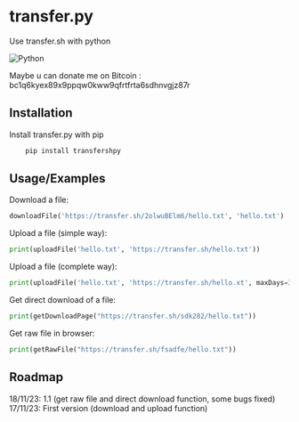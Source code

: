 
# transfer.py

Use transfer.sh with python


![Python](https://img.shields.io/badge/python-3670A0?style=for-the-badge&logo=python&logoColor=ffdd54) 

Maybe u can donate me on Bitcoin : 
bc1q6kyex89x9ppqw0kww9qfrtfrta6sdhnvgjz87r
## Installation

Install transfer.py with pip

```bash
    pip install transfershpy
```
    
## Usage/Examples

Download a file:
```py
downloadFile('https://transfer.sh/2olwuBElm6/hello.txt', 'hello.txt')
```

Upload a file (simple way):
```py
print(uploadFile('hello.txt', 'https://transfer.sh/hello.txt'))
```

Upload a file (complete way):
```py
print(uploadFile('hello.txt', 'https://transfer.sh/hello.xt', maxDays=30, maxDownloads=5))
```

Get direct download of a file:
```py
print(getDownloadPage("https://transfer.sh/sdk282/hello.txt"))
```

Get raw file in browser:

```py
print(getRawFile("https://transfer.sh/fsadfe/hello.txt"))
```

## Roadmap
18/11/23: 1.1 (get raw file and direct download function, some bugs fixed)
17/11/23: First version (download and upload function)